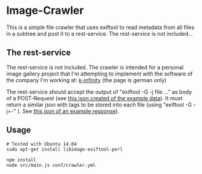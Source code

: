 Image-Crawler
=============
This is a simple file crawler that uses exiftool to read metadata from all files in a subtree and post it to a rest-service.
The rest-service is not included...

The rest-service
----------------
The rest-service is not included. The crawler is intended for a personal image gallery project that I'm attempting 
to implement with the software of the company I'm working at: [k-infinity](http://www.k-infinity.de/) (the page is german only)

The rest-service should accept the output of "exiftool -G -j file ..." as body of a POST-Request 
(see [this json created of the example data](example/exiftool.json)). 
It must return a similar json with tags to be stored into each file (using "exiftool -G -j=-" ). See
[this json of an example response](example/response.json)).

Usage
-----
    # Tested with Ubuntu 14.04
    sudo apt-get install libimage-exiftool-perl

    npm install
    node src/main.js conf/crawler.yml

